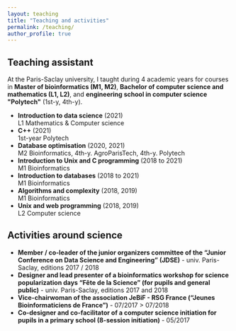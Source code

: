 ```yaml
---
layout: teaching
title: "Teaching and activities"
permalink: /teaching/
author_profile: true
---
```


## Teaching assistant

At the Paris-Saclay university, I taught during 4 academic years for courses in **Master of bioinformatics (M1, M2)**, **Bachelor of computer science and mathematics (L1, L2)**, and **engineering school in computer science "Polytech"** (1st-y, 4th-y).

* **<important>Introduction to data science</important>** (2021)  
L1 Mathematics & Computer science
* **<important>C++</important>** (2021)  
1st-year Polytech
* **<important>Database optimisation</important>** (2020, 2021)  
M2 Bioinformatics, 4th-y. AgroParisTech, 4th-y. Polytech
* **<important>Introduction to Unix and C programming</important>** (2018 to 2021)  
M1 Bioinformatics
* **<important>Introduction to databases</important>** (2018 to 2021)  
M1 Bioinformatics
* **<important>Algorithms and complexity</important>** (2018, 2019)  
M1 Bioinformatics
* **<important>Unix and web programming</important>** (2018, 2019)  
L2 Computer science


## Activities around science
* **Member / co-leader of the junior organizers committee of the “Junior Conference on Data Science and Engineering” (JDSE)** - univ. Paris-Saclay, editions 2017 / 2018
* **Designer and lead presenter of a bioinformatics workshop for science popularization days “Fête de la Science” (for pupils and general public)** - univ. Paris-Saclay, editions 2017 and 2018
* **Vice-chairwoman of the association JeBiF - RSG France (“Jeunes Bioinformaticiens de France”)** - 07/2017 > 07/2018
* **Co-designer and co-facilitator of a computer science initiation for pupils in a primary school (8-session initiation)** - 05/2017
